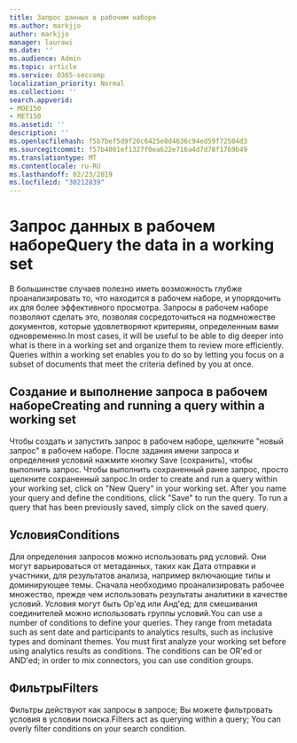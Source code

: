 ```yaml
---
title: Запрос данных в рабочем наборе
ms.author: markjjo
author: markjjo
manager: laurawi
ms.date: ''
ms.audience: Admin
ms.topic: article
ms.service: O365-seccomp
localization_priority: Normal
ms.collection: ''
search.appverid:
- MOE150
- MET150
ms.assetid: ''
description: ''
ms.openlocfilehash: f5b7bef5d9f20c6425e8d4636c94ed59f72504d3
ms.sourcegitcommit: f57b4001ef1327f0ea622e716a4d7d78f1769b49
ms.translationtype: MT
ms.contentlocale: ru-RU
ms.lasthandoff: 02/23/2019
ms.locfileid: "30212839"
---
```

# <a name="query-the-data-in-a-working-set"></a><span data-ttu-id="378d7-102">Запрос данных в рабочем наборе</span><span class="sxs-lookup"><span data-stu-id="378d7-102">Query the data in a working set</span></span>

<span data-ttu-id="378d7-p101">В большинстве случаев полезно иметь возможность глубже проанализировать то, что находится в рабочем наборе, и упорядочить их для более эффективного просмотра. Запросы в рабочем наборе позволяют сделать это, позволяя сосредоточиться на подмножестве документов, которые удовлетворяют критериям, определенным вами одновременно.</span><span class="sxs-lookup"><span data-stu-id="378d7-p101">In most cases, it will be useful to be able to dig deeper into what is there in a working set and organize them to review more efficiently. Queries within a working set enables you to do so by letting you focus on a subset of documents that meet the criteria defined by you at once.</span></span>

## <a name="creating-and-running-a-query-within-a-working-set"></a><span data-ttu-id="378d7-105">Создание и выполнение запроса в рабочем наборе</span><span class="sxs-lookup"><span data-stu-id="378d7-105">Creating and running a query within a working set</span></span>

<span data-ttu-id="378d7-p102">Чтобы создать и запустить запрос в рабочем наборе, щелкните "новый запрос" в рабочем наборе. После задания имени запроса и определения условий нажмите кнопку Save (сохранить), чтобы выполнить запрос. Чтобы выполнить сохраненный ранее запрос, просто щелкните сохраненный запрос.</span><span class="sxs-lookup"><span data-stu-id="378d7-p102">In order to create and run a query within your working set, click on "New Query" in your working set. After you name your query and define the conditions, click "Save" to run the query. To run a query that has been previously saved, simply click on the saved query.</span></span>

## <a name="conditions"></a><span data-ttu-id="378d7-109">Условия</span><span class="sxs-lookup"><span data-stu-id="378d7-109">Conditions</span></span>

<span data-ttu-id="378d7-p103">Для определения запросов можно использовать ряд условий. Они могут варьироваться от метаданных, таких как Дата отправки и участники, для результатов анализа, например включающие типы и доминирующее темы. Сначала необходимо проанализировать рабочее множество, прежде чем использовать результаты аналитики в качестве условий. Условия могут быть Ор'ед или Анд'ед; для смешивания соединителей можно использовать группы условий.</span><span class="sxs-lookup"><span data-stu-id="378d7-p103">You can use a number of conditions to define your queries. They range from metadata such as sent date and participants to analytics results, such as inclusive types and dominant themes. You must first analyze your working set before using analytics results as conditions. The conditions can be OR'ed or AND'ed; in order to mix connectors, you can use condition groups.</span></span>

## <a name="filters"></a><span data-ttu-id="378d7-114">Фильтры</span><span class="sxs-lookup"><span data-stu-id="378d7-114">Filters</span></span>
<span data-ttu-id="378d7-115">Фильтры действуют как запросы в запросе; Вы можете фильтровать условия в условии поиска.</span><span class="sxs-lookup"><span data-stu-id="378d7-115">Filters act as querying within a query; You can overly filter conditions on your search condition.</span></span>


